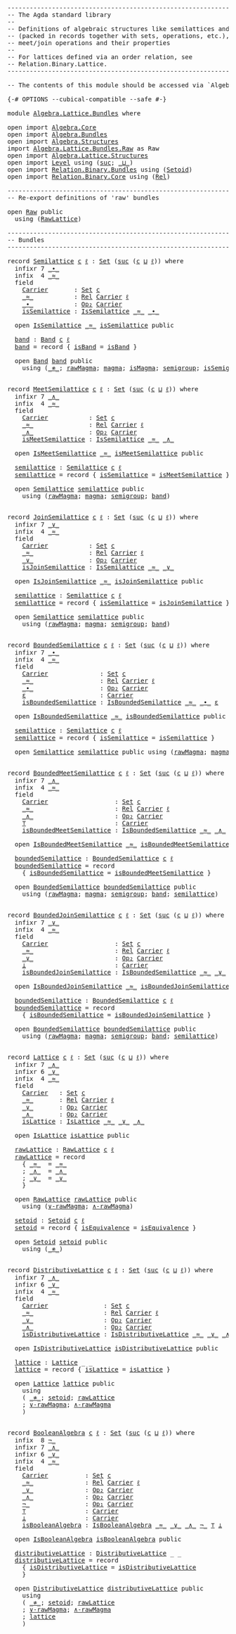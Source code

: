 <pre class="Agda"><a id="1" class="Comment">------------------------------------------------------------------------</a>
<a id="74" class="Comment">-- The Agda standard library</a>
<a id="103" class="Comment">--</a>
<a id="106" class="Comment">-- Definitions of algebraic structures like semilattices and lattices</a>
<a id="176" class="Comment">-- (packed in records together with sets, operations, etc.), defined via</a>
<a id="249" class="Comment">-- meet/join operations and their properties</a>
<a id="294" class="Comment">--</a>
<a id="297" class="Comment">-- For lattices defined via an order relation, see</a>
<a id="348" class="Comment">-- Relation.Binary.Lattice.</a>
<a id="376" class="Comment">------------------------------------------------------------------------</a>

<a id="450" class="Comment">-- The contents of this module should be accessed via `Algebra.Lattice`.</a>

<a id="524" class="Symbol">{-#</a> <a id="528" class="Keyword">OPTIONS</a> <a id="536" class="Pragma">--cubical-compatible</a> <a id="557" class="Pragma">--safe</a> <a id="564" class="Symbol">#-}</a>

<a id="569" class="Keyword">module</a> <a id="576" href="Algebra.Lattice.Bundles.html" class="Module">Algebra.Lattice.Bundles</a> <a id="600" class="Keyword">where</a>

<a id="607" class="Keyword">open</a> <a id="612" class="Keyword">import</a> <a id="619" href="Algebra.Core.html" class="Module">Algebra.Core</a>
<a id="632" class="Keyword">open</a> <a id="637" class="Keyword">import</a> <a id="644" href="Algebra.Bundles.html" class="Module">Algebra.Bundles</a>
<a id="660" class="Keyword">open</a> <a id="665" class="Keyword">import</a> <a id="672" href="Algebra.Structures.html" class="Module">Algebra.Structures</a>
<a id="691" class="Keyword">import</a> <a id="698" href="Algebra.Lattice.Bundles.Raw.html" class="Module">Algebra.Lattice.Bundles.Raw</a> <a id="726" class="Symbol">as</a> <a id="729" class="Module">Raw</a>
<a id="733" class="Keyword">open</a> <a id="738" class="Keyword">import</a> <a id="745" href="Algebra.Lattice.Structures.html" class="Module">Algebra.Lattice.Structures</a>
<a id="772" class="Keyword">open</a> <a id="777" class="Keyword">import</a> <a id="784" href="Level.html" class="Module">Level</a> <a id="790" class="Keyword">using</a> <a id="796" class="Symbol">(</a><a id="797" href="Agda.Primitive.html#931" class="Primitive">suc</a><a id="800" class="Symbol">;</a> <a id="802" href="Agda.Primitive.html#961" class="Primitive Operator">_⊔_</a><a id="805" class="Symbol">)</a>
<a id="807" class="Keyword">open</a> <a id="812" class="Keyword">import</a> <a id="819" href="Relation.Binary.Bundles.html" class="Module">Relation.Binary.Bundles</a> <a id="843" class="Keyword">using</a> <a id="849" class="Symbol">(</a><a id="850" href="Relation.Binary.Bundles.html#1204" class="Record">Setoid</a><a id="856" class="Symbol">)</a>
<a id="858" class="Keyword">open</a> <a id="863" class="Keyword">import</a> <a id="870" href="Relation.Binary.Core.html" class="Module">Relation.Binary.Core</a> <a id="891" class="Keyword">using</a> <a id="897" class="Symbol">(</a><a id="898" href="Relation.Binary.Core.html#896" class="Function">Rel</a><a id="901" class="Symbol">)</a>

<a id="904" class="Comment">------------------------------------------------------------------------</a>
<a id="977" class="Comment">-- Re-export definitions of &#39;raw&#39; bundles</a>

<a id="1020" class="Keyword">open</a> <a id="1025" href="Algebra.Lattice.Bundles.Raw.html" class="Module">Raw</a> <a id="1029" class="Keyword">public</a>
  <a id="1038" class="Keyword">using</a> <a id="1044" class="Symbol">(</a><a id="1045" href="Algebra.Lattice.Bundles.Raw.html#461" class="Record">RawLattice</a><a id="1055" class="Symbol">)</a>

<a id="1058" class="Comment">------------------------------------------------------------------------</a>
<a id="1131" class="Comment">-- Bundles</a>
<a id="1142" class="Comment">------------------------------------------------------------------------</a>

<a id="1216" class="Keyword">record</a> <a id="Semilattice"></a><a id="1223" href="Algebra.Lattice.Bundles.html#1223" class="Record">Semilattice</a> <a id="1235" href="Algebra.Lattice.Bundles.html#1235" class="Bound">c</a> <a id="1237" href="Algebra.Lattice.Bundles.html#1237" class="Bound">ℓ</a> <a id="1239" class="Symbol">:</a> <a id="1241" href="Agda.Primitive.html#388" class="Primitive">Set</a> <a id="1245" class="Symbol">(</a><a id="1246" href="Agda.Primitive.html#931" class="Primitive">suc</a> <a id="1250" class="Symbol">(</a><a id="1251" href="Algebra.Lattice.Bundles.html#1235" class="Bound">c</a> <a id="1253" href="Agda.Primitive.html#961" class="Primitive Operator">⊔</a> <a id="1255" href="Algebra.Lattice.Bundles.html#1237" class="Bound">ℓ</a><a id="1256" class="Symbol">))</a> <a id="1259" class="Keyword">where</a>
  <a id="1267" class="Keyword">infixr</a> <a id="1274" class="Number">7</a> <a id="1276" href="Algebra.Lattice.Bundles.html#1367" class="Field Operator">_∙_</a>
  <a id="1282" class="Keyword">infix</a>  <a id="1289" class="Number">4</a> <a id="1291" href="Algebra.Lattice.Bundles.html#1333" class="Field Operator">_≈_</a>
  <a id="1297" class="Keyword">field</a>
    <a id="Semilattice.Carrier"></a><a id="1307" href="Algebra.Lattice.Bundles.html#1307" class="Field">Carrier</a>       <a id="1321" class="Symbol">:</a> <a id="1323" href="Agda.Primitive.html#388" class="Primitive">Set</a> <a id="1327" href="Algebra.Lattice.Bundles.html#1235" class="Bound">c</a>
    <a id="Semilattice._≈_"></a><a id="1333" href="Algebra.Lattice.Bundles.html#1333" class="Field Operator">_≈_</a>           <a id="1347" class="Symbol">:</a> <a id="1349" href="Relation.Binary.Core.html#896" class="Function">Rel</a> <a id="1353" href="Algebra.Lattice.Bundles.html#1307" class="Field">Carrier</a> <a id="1361" href="Algebra.Lattice.Bundles.html#1237" class="Bound">ℓ</a>
    <a id="Semilattice._∙_"></a><a id="1367" href="Algebra.Lattice.Bundles.html#1367" class="Field Operator">_∙_</a>           <a id="1381" class="Symbol">:</a> <a id="1383" href="Algebra.Core.html#527" class="Function">Op₂</a> <a id="1387" href="Algebra.Lattice.Bundles.html#1307" class="Field">Carrier</a>
    <a id="Semilattice.isSemilattice"></a><a id="1399" href="Algebra.Lattice.Bundles.html#1399" class="Field">isSemilattice</a> <a id="1413" class="Symbol">:</a> <a id="1415" href="Algebra.Lattice.Structures.html#1153" class="Function">IsSemilattice</a> <a id="1429" href="Algebra.Lattice.Bundles.html#1333" class="Field Operator">_≈_</a> <a id="1433" href="Algebra.Lattice.Bundles.html#1367" class="Field Operator">_∙_</a>

  <a id="1440" class="Keyword">open</a> <a id="1445" href="Algebra.Lattice.Structures.html#1194" class="Module">IsSemilattice</a> <a id="1459" href="Algebra.Lattice.Bundles.html#1333" class="Field Operator">_≈_</a> <a id="1463" href="Algebra.Lattice.Bundles.html#1399" class="Field">isSemilattice</a> <a id="1477" class="Keyword">public</a>

  <a id="Semilattice.band"></a><a id="1487" href="Algebra.Lattice.Bundles.html#1487" class="Function">band</a> <a id="1492" class="Symbol">:</a> <a id="1494" href="Algebra.Bundles.html#5119" class="Record">Band</a> <a id="1499" href="Algebra.Lattice.Bundles.html#1235" class="Bound">c</a> <a id="1501" href="Algebra.Lattice.Bundles.html#1237" class="Bound">ℓ</a>
  <a id="1505" href="Algebra.Lattice.Bundles.html#1487" class="Function">band</a> <a id="1510" class="Symbol">=</a> <a id="1512" class="Keyword">record</a> <a id="1519" class="Symbol">{</a> <a id="1521" href="Algebra.Bundles.html#5270" class="Field">isBand</a> <a id="1528" class="Symbol">=</a> <a id="1530" href="Algebra.Structures.html#4045" class="Function">isBand</a> <a id="1537" class="Symbol">}</a>

  <a id="1542" class="Keyword">open</a> <a id="1547" href="Algebra.Bundles.html#5119" class="Module">Band</a> <a id="1552" href="Algebra.Lattice.Bundles.html#1487" class="Function">band</a> <a id="1557" class="Keyword">public</a>
    <a id="1568" class="Keyword">using</a> <a id="1574" class="Symbol">(</a><a id="1575" href="Relation.Binary.Bundles.Raw.html#891" class="Function Operator">_≉_</a><a id="1578" class="Symbol">;</a> <a id="1580" href="Algebra.Bundles.html#1970" class="Function">rawMagma</a><a id="1588" class="Symbol">;</a> <a id="1590" href="Algebra.Bundles.html#5000" class="Function">magma</a><a id="1595" class="Symbol">;</a> <a id="1597" href="Algebra.Structures.html#3436" class="Function">isMagma</a><a id="1604" class="Symbol">;</a> <a id="1606" href="Algebra.Bundles.html#5327" class="Function">semigroup</a><a id="1615" class="Symbol">;</a> <a id="1617" href="Algebra.Structures.html#3575" class="Function">isSemigroup</a><a id="1628" class="Symbol">;</a> <a id="1630" href="Algebra.Bundles.html#5270" class="Field">isBand</a><a id="1636" class="Symbol">)</a>


<a id="1640" class="Keyword">record</a> <a id="MeetSemilattice"></a><a id="1647" href="Algebra.Lattice.Bundles.html#1647" class="Record">MeetSemilattice</a> <a id="1663" href="Algebra.Lattice.Bundles.html#1663" class="Bound">c</a> <a id="1665" href="Algebra.Lattice.Bundles.html#1665" class="Bound">ℓ</a> <a id="1667" class="Symbol">:</a> <a id="1669" href="Agda.Primitive.html#388" class="Primitive">Set</a> <a id="1673" class="Symbol">(</a><a id="1674" href="Agda.Primitive.html#931" class="Primitive">suc</a> <a id="1678" class="Symbol">(</a><a id="1679" href="Algebra.Lattice.Bundles.html#1663" class="Bound">c</a> <a id="1681" href="Agda.Primitive.html#961" class="Primitive Operator">⊔</a> <a id="1683" href="Algebra.Lattice.Bundles.html#1665" class="Bound">ℓ</a><a id="1684" class="Symbol">))</a> <a id="1687" class="Keyword">where</a>
  <a id="1695" class="Keyword">infixr</a> <a id="1702" class="Number">7</a> <a id="1704" href="Algebra.Lattice.Bundles.html#1803" class="Field Operator">_∧_</a>
  <a id="1710" class="Keyword">infix</a>  <a id="1717" class="Number">4</a> <a id="1719" href="Algebra.Lattice.Bundles.html#1765" class="Field Operator">_≈_</a>
  <a id="1725" class="Keyword">field</a>
    <a id="MeetSemilattice.Carrier"></a><a id="1735" href="Algebra.Lattice.Bundles.html#1735" class="Field">Carrier</a>           <a id="1753" class="Symbol">:</a> <a id="1755" href="Agda.Primitive.html#388" class="Primitive">Set</a> <a id="1759" href="Algebra.Lattice.Bundles.html#1663" class="Bound">c</a>
    <a id="MeetSemilattice._≈_"></a><a id="1765" href="Algebra.Lattice.Bundles.html#1765" class="Field Operator">_≈_</a>               <a id="1783" class="Symbol">:</a> <a id="1785" href="Relation.Binary.Core.html#896" class="Function">Rel</a> <a id="1789" href="Algebra.Lattice.Bundles.html#1735" class="Field">Carrier</a> <a id="1797" href="Algebra.Lattice.Bundles.html#1665" class="Bound">ℓ</a>
    <a id="MeetSemilattice._∧_"></a><a id="1803" href="Algebra.Lattice.Bundles.html#1803" class="Field Operator">_∧_</a>               <a id="1821" class="Symbol">:</a> <a id="1823" href="Algebra.Core.html#527" class="Function">Op₂</a> <a id="1827" href="Algebra.Lattice.Bundles.html#1735" class="Field">Carrier</a>
    <a id="MeetSemilattice.isMeetSemilattice"></a><a id="1839" href="Algebra.Lattice.Bundles.html#1839" class="Field">isMeetSemilattice</a> <a id="1857" class="Symbol">:</a> <a id="1859" href="Algebra.Lattice.Structures.html#1153" class="Function">IsSemilattice</a> <a id="1873" href="Algebra.Lattice.Bundles.html#1765" class="Field Operator">_≈_</a> <a id="1877" href="Algebra.Lattice.Bundles.html#1803" class="Field Operator">_∧_</a>

  <a id="1884" class="Keyword">open</a> <a id="1889" href="Algebra.Lattice.Structures.html#1439" class="Module">IsMeetSemilattice</a> <a id="1907" href="Algebra.Lattice.Bundles.html#1765" class="Field Operator">_≈_</a> <a id="1911" href="Algebra.Lattice.Bundles.html#1839" class="Field">isMeetSemilattice</a> <a id="1929" class="Keyword">public</a>

  <a id="MeetSemilattice.semilattice"></a><a id="1939" href="Algebra.Lattice.Bundles.html#1939" class="Function">semilattice</a> <a id="1951" class="Symbol">:</a> <a id="1953" href="Algebra.Lattice.Bundles.html#1223" class="Record">Semilattice</a> <a id="1965" href="Algebra.Lattice.Bundles.html#1663" class="Bound">c</a> <a id="1967" href="Algebra.Lattice.Bundles.html#1665" class="Bound">ℓ</a>
  <a id="1971" href="Algebra.Lattice.Bundles.html#1939" class="Function">semilattice</a> <a id="1983" class="Symbol">=</a> <a id="1985" class="Keyword">record</a> <a id="1992" class="Symbol">{</a> <a id="1994" href="Algebra.Lattice.Bundles.html#1399" class="Field">isSemilattice</a> <a id="2008" class="Symbol">=</a> <a id="2010" href="Algebra.Lattice.Bundles.html#1839" class="Field">isMeetSemilattice</a> <a id="2028" class="Symbol">}</a>

  <a id="2033" class="Keyword">open</a> <a id="2038" href="Algebra.Lattice.Bundles.html#1223" class="Module">Semilattice</a> <a id="2050" href="Algebra.Lattice.Bundles.html#1939" class="Function">semilattice</a> <a id="2062" class="Keyword">public</a>
    <a id="2073" class="Keyword">using</a> <a id="2079" class="Symbol">(</a><a id="2080" href="Algebra.Bundles.html#1970" class="Function">rawMagma</a><a id="2088" class="Symbol">;</a> <a id="2090" href="Algebra.Bundles.html#5000" class="Function">magma</a><a id="2095" class="Symbol">;</a> <a id="2097" href="Algebra.Bundles.html#5327" class="Function">semigroup</a><a id="2106" class="Symbol">;</a> <a id="2108" href="Algebra.Lattice.Bundles.html#1487" class="Function">band</a><a id="2112" class="Symbol">)</a>


<a id="2116" class="Keyword">record</a> <a id="JoinSemilattice"></a><a id="2123" href="Algebra.Lattice.Bundles.html#2123" class="Record">JoinSemilattice</a> <a id="2139" href="Algebra.Lattice.Bundles.html#2139" class="Bound">c</a> <a id="2141" href="Algebra.Lattice.Bundles.html#2141" class="Bound">ℓ</a> <a id="2143" class="Symbol">:</a> <a id="2145" href="Agda.Primitive.html#388" class="Primitive">Set</a> <a id="2149" class="Symbol">(</a><a id="2150" href="Agda.Primitive.html#931" class="Primitive">suc</a> <a id="2154" class="Symbol">(</a><a id="2155" href="Algebra.Lattice.Bundles.html#2139" class="Bound">c</a> <a id="2157" href="Agda.Primitive.html#961" class="Primitive Operator">⊔</a> <a id="2159" href="Algebra.Lattice.Bundles.html#2141" class="Bound">ℓ</a><a id="2160" class="Symbol">))</a> <a id="2163" class="Keyword">where</a>
  <a id="2171" class="Keyword">infixr</a> <a id="2178" class="Number">7</a> <a id="2180" href="Algebra.Lattice.Bundles.html#2279" class="Field Operator">_∨_</a>
  <a id="2186" class="Keyword">infix</a>  <a id="2193" class="Number">4</a> <a id="2195" href="Algebra.Lattice.Bundles.html#2241" class="Field Operator">_≈_</a>
  <a id="2201" class="Keyword">field</a>
    <a id="JoinSemilattice.Carrier"></a><a id="2211" href="Algebra.Lattice.Bundles.html#2211" class="Field">Carrier</a>           <a id="2229" class="Symbol">:</a> <a id="2231" href="Agda.Primitive.html#388" class="Primitive">Set</a> <a id="2235" href="Algebra.Lattice.Bundles.html#2139" class="Bound">c</a>
    <a id="JoinSemilattice._≈_"></a><a id="2241" href="Algebra.Lattice.Bundles.html#2241" class="Field Operator">_≈_</a>               <a id="2259" class="Symbol">:</a> <a id="2261" href="Relation.Binary.Core.html#896" class="Function">Rel</a> <a id="2265" href="Algebra.Lattice.Bundles.html#2211" class="Field">Carrier</a> <a id="2273" href="Algebra.Lattice.Bundles.html#2141" class="Bound">ℓ</a>
    <a id="JoinSemilattice._∨_"></a><a id="2279" href="Algebra.Lattice.Bundles.html#2279" class="Field Operator">_∨_</a>               <a id="2297" class="Symbol">:</a> <a id="2299" href="Algebra.Core.html#527" class="Function">Op₂</a> <a id="2303" href="Algebra.Lattice.Bundles.html#2211" class="Field">Carrier</a>
    <a id="JoinSemilattice.isJoinSemilattice"></a><a id="2315" href="Algebra.Lattice.Bundles.html#2315" class="Field">isJoinSemilattice</a> <a id="2333" class="Symbol">:</a> <a id="2335" href="Algebra.Lattice.Structures.html#1153" class="Function">IsSemilattice</a> <a id="2349" href="Algebra.Lattice.Bundles.html#2241" class="Field Operator">_≈_</a> <a id="2353" href="Algebra.Lattice.Bundles.html#2279" class="Field Operator">_∨_</a>

  <a id="2360" class="Keyword">open</a> <a id="2365" href="Algebra.Lattice.Structures.html#1728" class="Module">IsJoinSemilattice</a> <a id="2383" href="Algebra.Lattice.Bundles.html#2241" class="Field Operator">_≈_</a> <a id="2387" href="Algebra.Lattice.Bundles.html#2315" class="Field">isJoinSemilattice</a> <a id="2405" class="Keyword">public</a>

  <a id="JoinSemilattice.semilattice"></a><a id="2415" href="Algebra.Lattice.Bundles.html#2415" class="Function">semilattice</a> <a id="2427" class="Symbol">:</a> <a id="2429" href="Algebra.Lattice.Bundles.html#1223" class="Record">Semilattice</a> <a id="2441" href="Algebra.Lattice.Bundles.html#2139" class="Bound">c</a> <a id="2443" href="Algebra.Lattice.Bundles.html#2141" class="Bound">ℓ</a>
  <a id="2447" href="Algebra.Lattice.Bundles.html#2415" class="Function">semilattice</a> <a id="2459" class="Symbol">=</a> <a id="2461" class="Keyword">record</a> <a id="2468" class="Symbol">{</a> <a id="2470" href="Algebra.Lattice.Bundles.html#1399" class="Field">isSemilattice</a> <a id="2484" class="Symbol">=</a> <a id="2486" href="Algebra.Lattice.Bundles.html#2315" class="Field">isJoinSemilattice</a> <a id="2504" class="Symbol">}</a>

  <a id="2509" class="Keyword">open</a> <a id="2514" href="Algebra.Lattice.Bundles.html#1223" class="Module">Semilattice</a> <a id="2526" href="Algebra.Lattice.Bundles.html#2415" class="Function">semilattice</a> <a id="2538" class="Keyword">public</a>
    <a id="2549" class="Keyword">using</a> <a id="2555" class="Symbol">(</a><a id="2556" href="Algebra.Bundles.html#1970" class="Function">rawMagma</a><a id="2564" class="Symbol">;</a> <a id="2566" href="Algebra.Bundles.html#5000" class="Function">magma</a><a id="2571" class="Symbol">;</a> <a id="2573" href="Algebra.Bundles.html#5327" class="Function">semigroup</a><a id="2582" class="Symbol">;</a> <a id="2584" href="Algebra.Lattice.Bundles.html#1487" class="Function">band</a><a id="2588" class="Symbol">)</a>


<a id="2592" class="Keyword">record</a> <a id="BoundedSemilattice"></a><a id="2599" href="Algebra.Lattice.Bundles.html#2599" class="Record">BoundedSemilattice</a> <a id="2618" href="Algebra.Lattice.Bundles.html#2618" class="Bound">c</a> <a id="2620" href="Algebra.Lattice.Bundles.html#2620" class="Bound">ℓ</a> <a id="2622" class="Symbol">:</a> <a id="2624" href="Agda.Primitive.html#388" class="Primitive">Set</a> <a id="2628" class="Symbol">(</a><a id="2629" href="Agda.Primitive.html#931" class="Primitive">suc</a> <a id="2633" class="Symbol">(</a><a id="2634" href="Algebra.Lattice.Bundles.html#2618" class="Bound">c</a> <a id="2636" href="Agda.Primitive.html#961" class="Primitive Operator">⊔</a> <a id="2638" href="Algebra.Lattice.Bundles.html#2620" class="Bound">ℓ</a><a id="2639" class="Symbol">))</a> <a id="2642" class="Keyword">where</a>
  <a id="2650" class="Keyword">infixr</a> <a id="2657" class="Number">7</a> <a id="2659" href="Algebra.Lattice.Bundles.html#2764" class="Field Operator">_∙_</a>
  <a id="2665" class="Keyword">infix</a>  <a id="2672" class="Number">4</a> <a id="2674" href="Algebra.Lattice.Bundles.html#2723" class="Field Operator">_≈_</a>
  <a id="2680" class="Keyword">field</a>
    <a id="BoundedSemilattice.Carrier"></a><a id="2690" href="Algebra.Lattice.Bundles.html#2690" class="Field">Carrier</a>              <a id="2711" class="Symbol">:</a> <a id="2713" href="Agda.Primitive.html#388" class="Primitive">Set</a> <a id="2717" href="Algebra.Lattice.Bundles.html#2618" class="Bound">c</a>
    <a id="BoundedSemilattice._≈_"></a><a id="2723" href="Algebra.Lattice.Bundles.html#2723" class="Field Operator">_≈_</a>                  <a id="2744" class="Symbol">:</a> <a id="2746" href="Relation.Binary.Core.html#896" class="Function">Rel</a> <a id="2750" href="Algebra.Lattice.Bundles.html#2690" class="Field">Carrier</a> <a id="2758" href="Algebra.Lattice.Bundles.html#2620" class="Bound">ℓ</a>
    <a id="BoundedSemilattice._∙_"></a><a id="2764" href="Algebra.Lattice.Bundles.html#2764" class="Field Operator">_∙_</a>                  <a id="2785" class="Symbol">:</a> <a id="2787" href="Algebra.Core.html#527" class="Function">Op₂</a> <a id="2791" href="Algebra.Lattice.Bundles.html#2690" class="Field">Carrier</a>
    <a id="BoundedSemilattice.ε"></a><a id="2803" href="Algebra.Lattice.Bundles.html#2803" class="Field">ε</a>                    <a id="2824" class="Symbol">:</a> <a id="2826" href="Algebra.Lattice.Bundles.html#2690" class="Field">Carrier</a>
    <a id="BoundedSemilattice.isBoundedSemilattice"></a><a id="2838" href="Algebra.Lattice.Bundles.html#2838" class="Field">isBoundedSemilattice</a> <a id="2859" class="Symbol">:</a> <a id="2861" href="Algebra.Lattice.Structures.html#2114" class="Function">IsBoundedSemilattice</a> <a id="2882" href="Algebra.Lattice.Bundles.html#2723" class="Field Operator">_≈_</a> <a id="2886" href="Algebra.Lattice.Bundles.html#2764" class="Field Operator">_∙_</a> <a id="2890" href="Algebra.Lattice.Bundles.html#2803" class="Field">ε</a>

  <a id="2895" class="Keyword">open</a> <a id="2900" href="Algebra.Lattice.Structures.html#2174" class="Module">IsBoundedSemilattice</a> <a id="2921" href="Algebra.Lattice.Bundles.html#2723" class="Field Operator">_≈_</a> <a id="2925" href="Algebra.Lattice.Bundles.html#2838" class="Field">isBoundedSemilattice</a> <a id="2946" class="Keyword">public</a>

  <a id="BoundedSemilattice.semilattice"></a><a id="2956" href="Algebra.Lattice.Bundles.html#2956" class="Function">semilattice</a> <a id="2968" class="Symbol">:</a> <a id="2970" href="Algebra.Lattice.Bundles.html#1223" class="Record">Semilattice</a> <a id="2982" href="Algebra.Lattice.Bundles.html#2618" class="Bound">c</a> <a id="2984" href="Algebra.Lattice.Bundles.html#2620" class="Bound">ℓ</a>
  <a id="2988" href="Algebra.Lattice.Bundles.html#2956" class="Function">semilattice</a> <a id="3000" class="Symbol">=</a> <a id="3002" class="Keyword">record</a> <a id="3009" class="Symbol">{</a> <a id="3011" href="Algebra.Lattice.Bundles.html#1399" class="Field">isSemilattice</a> <a id="3025" class="Symbol">=</a> <a id="3027" href="Algebra.Lattice.Structures.html#2320" class="Function">isSemilattice</a> <a id="3041" class="Symbol">}</a>

  <a id="3046" class="Keyword">open</a> <a id="3051" href="Algebra.Lattice.Bundles.html#1223" class="Module">Semilattice</a> <a id="3063" href="Algebra.Lattice.Bundles.html#2956" class="Function">semilattice</a> <a id="3075" class="Keyword">public</a> <a id="3082" class="Keyword">using</a> <a id="3088" class="Symbol">(</a><a id="3089" href="Algebra.Bundles.html#1970" class="Function">rawMagma</a><a id="3097" class="Symbol">;</a> <a id="3099" href="Algebra.Bundles.html#5000" class="Function">magma</a><a id="3104" class="Symbol">;</a> <a id="3106" href="Algebra.Bundles.html#5327" class="Function">semigroup</a><a id="3115" class="Symbol">;</a> <a id="3117" href="Algebra.Lattice.Bundles.html#1487" class="Function">band</a><a id="3121" class="Symbol">)</a>


<a id="3125" class="Keyword">record</a> <a id="BoundedMeetSemilattice"></a><a id="3132" href="Algebra.Lattice.Bundles.html#3132" class="Record">BoundedMeetSemilattice</a> <a id="3155" href="Algebra.Lattice.Bundles.html#3155" class="Bound">c</a> <a id="3157" href="Algebra.Lattice.Bundles.html#3157" class="Bound">ℓ</a> <a id="3159" class="Symbol">:</a> <a id="3161" href="Agda.Primitive.html#388" class="Primitive">Set</a> <a id="3165" class="Symbol">(</a><a id="3166" href="Agda.Primitive.html#931" class="Primitive">suc</a> <a id="3170" class="Symbol">(</a><a id="3171" href="Algebra.Lattice.Bundles.html#3155" class="Bound">c</a> <a id="3173" href="Agda.Primitive.html#961" class="Primitive Operator">⊔</a> <a id="3175" href="Algebra.Lattice.Bundles.html#3157" class="Bound">ℓ</a><a id="3176" class="Symbol">))</a> <a id="3179" class="Keyword">where</a>
  <a id="3187" class="Keyword">infixr</a> <a id="3194" class="Number">7</a> <a id="3196" href="Algebra.Lattice.Bundles.html#3309" class="Field Operator">_∧_</a>
  <a id="3202" class="Keyword">infix</a>  <a id="3209" class="Number">4</a> <a id="3211" href="Algebra.Lattice.Bundles.html#3264" class="Field Operator">_≈_</a>
  <a id="3217" class="Keyword">field</a>
    <a id="BoundedMeetSemilattice.Carrier"></a><a id="3227" href="Algebra.Lattice.Bundles.html#3227" class="Field">Carrier</a>                  <a id="3252" class="Symbol">:</a> <a id="3254" href="Agda.Primitive.html#388" class="Primitive">Set</a> <a id="3258" href="Algebra.Lattice.Bundles.html#3155" class="Bound">c</a>
    <a id="BoundedMeetSemilattice._≈_"></a><a id="3264" href="Algebra.Lattice.Bundles.html#3264" class="Field Operator">_≈_</a>                      <a id="3289" class="Symbol">:</a> <a id="3291" href="Relation.Binary.Core.html#896" class="Function">Rel</a> <a id="3295" href="Algebra.Lattice.Bundles.html#3227" class="Field">Carrier</a> <a id="3303" href="Algebra.Lattice.Bundles.html#3157" class="Bound">ℓ</a>
    <a id="BoundedMeetSemilattice._∧_"></a><a id="3309" href="Algebra.Lattice.Bundles.html#3309" class="Field Operator">_∧_</a>                      <a id="3334" class="Symbol">:</a> <a id="3336" href="Algebra.Core.html#527" class="Function">Op₂</a> <a id="3340" href="Algebra.Lattice.Bundles.html#3227" class="Field">Carrier</a>
    <a id="BoundedMeetSemilattice.⊤"></a><a id="3352" href="Algebra.Lattice.Bundles.html#3352" class="Field">⊤</a>                        <a id="3377" class="Symbol">:</a> <a id="3379" href="Algebra.Lattice.Bundles.html#3227" class="Field">Carrier</a>
    <a id="BoundedMeetSemilattice.isBoundedMeetSemilattice"></a><a id="3391" href="Algebra.Lattice.Bundles.html#3391" class="Field">isBoundedMeetSemilattice</a> <a id="3416" class="Symbol">:</a> <a id="3418" href="Algebra.Lattice.Structures.html#2114" class="Function">IsBoundedSemilattice</a> <a id="3439" href="Algebra.Lattice.Bundles.html#3264" class="Field Operator">_≈_</a> <a id="3443" href="Algebra.Lattice.Bundles.html#3309" class="Field Operator">_∧_</a> <a id="3447" href="Algebra.Lattice.Bundles.html#3352" class="Field">⊤</a>

  <a id="3452" class="Keyword">open</a> <a id="3457" href="Algebra.Lattice.Structures.html#2473" class="Module">IsBoundedMeetSemilattice</a> <a id="3482" href="Algebra.Lattice.Bundles.html#3264" class="Field Operator">_≈_</a> <a id="3486" href="Algebra.Lattice.Bundles.html#3391" class="Field">isBoundedMeetSemilattice</a> <a id="3511" class="Keyword">public</a>

  <a id="BoundedMeetSemilattice.boundedSemilattice"></a><a id="3521" href="Algebra.Lattice.Bundles.html#3521" class="Function">boundedSemilattice</a> <a id="3540" class="Symbol">:</a> <a id="3542" href="Algebra.Lattice.Bundles.html#2599" class="Record">BoundedSemilattice</a> <a id="3561" href="Algebra.Lattice.Bundles.html#3155" class="Bound">c</a> <a id="3563" href="Algebra.Lattice.Bundles.html#3157" class="Bound">ℓ</a>
  <a id="3567" href="Algebra.Lattice.Bundles.html#3521" class="Function">boundedSemilattice</a> <a id="3586" class="Symbol">=</a> <a id="3588" class="Keyword">record</a>
    <a id="3599" class="Symbol">{</a> <a id="3601" href="Algebra.Lattice.Bundles.html#2838" class="Field">isBoundedSemilattice</a> <a id="3622" class="Symbol">=</a> <a id="3624" href="Algebra.Lattice.Bundles.html#3391" class="Field">isBoundedMeetSemilattice</a> <a id="3649" class="Symbol">}</a>

  <a id="3654" class="Keyword">open</a> <a id="3659" href="Algebra.Lattice.Bundles.html#2599" class="Module">BoundedSemilattice</a> <a id="3678" href="Algebra.Lattice.Bundles.html#3521" class="Function">boundedSemilattice</a> <a id="3697" class="Keyword">public</a>
    <a id="3708" class="Keyword">using</a> <a id="3714" class="Symbol">(</a><a id="3715" href="Algebra.Bundles.html#1970" class="Function">rawMagma</a><a id="3723" class="Symbol">;</a> <a id="3725" href="Algebra.Bundles.html#5000" class="Function">magma</a><a id="3730" class="Symbol">;</a> <a id="3732" href="Algebra.Bundles.html#5327" class="Function">semigroup</a><a id="3741" class="Symbol">;</a> <a id="3743" href="Algebra.Lattice.Bundles.html#1487" class="Function">band</a><a id="3747" class="Symbol">;</a> <a id="3749" href="Algebra.Lattice.Bundles.html#2956" class="Function">semilattice</a><a id="3760" class="Symbol">)</a>


<a id="3764" class="Keyword">record</a> <a id="BoundedJoinSemilattice"></a><a id="3771" href="Algebra.Lattice.Bundles.html#3771" class="Record">BoundedJoinSemilattice</a> <a id="3794" href="Algebra.Lattice.Bundles.html#3794" class="Bound">c</a> <a id="3796" href="Algebra.Lattice.Bundles.html#3796" class="Bound">ℓ</a> <a id="3798" class="Symbol">:</a> <a id="3800" href="Agda.Primitive.html#388" class="Primitive">Set</a> <a id="3804" class="Symbol">(</a><a id="3805" href="Agda.Primitive.html#931" class="Primitive">suc</a> <a id="3809" class="Symbol">(</a><a id="3810" href="Algebra.Lattice.Bundles.html#3794" class="Bound">c</a> <a id="3812" href="Agda.Primitive.html#961" class="Primitive Operator">⊔</a> <a id="3814" href="Algebra.Lattice.Bundles.html#3796" class="Bound">ℓ</a><a id="3815" class="Symbol">))</a> <a id="3818" class="Keyword">where</a>
  <a id="3826" class="Keyword">infixr</a> <a id="3833" class="Number">7</a> <a id="3835" href="Algebra.Lattice.Bundles.html#3948" class="Field Operator">_∨_</a>
  <a id="3841" class="Keyword">infix</a>  <a id="3848" class="Number">4</a> <a id="3850" href="Algebra.Lattice.Bundles.html#3903" class="Field Operator">_≈_</a>
  <a id="3856" class="Keyword">field</a>
    <a id="BoundedJoinSemilattice.Carrier"></a><a id="3866" href="Algebra.Lattice.Bundles.html#3866" class="Field">Carrier</a>                  <a id="3891" class="Symbol">:</a> <a id="3893" href="Agda.Primitive.html#388" class="Primitive">Set</a> <a id="3897" href="Algebra.Lattice.Bundles.html#3794" class="Bound">c</a>
    <a id="BoundedJoinSemilattice._≈_"></a><a id="3903" href="Algebra.Lattice.Bundles.html#3903" class="Field Operator">_≈_</a>                      <a id="3928" class="Symbol">:</a> <a id="3930" href="Relation.Binary.Core.html#896" class="Function">Rel</a> <a id="3934" href="Algebra.Lattice.Bundles.html#3866" class="Field">Carrier</a> <a id="3942" href="Algebra.Lattice.Bundles.html#3796" class="Bound">ℓ</a>
    <a id="BoundedJoinSemilattice._∨_"></a><a id="3948" href="Algebra.Lattice.Bundles.html#3948" class="Field Operator">_∨_</a>                      <a id="3973" class="Symbol">:</a> <a id="3975" href="Algebra.Core.html#527" class="Function">Op₂</a> <a id="3979" href="Algebra.Lattice.Bundles.html#3866" class="Field">Carrier</a>
    <a id="BoundedJoinSemilattice.⊥"></a><a id="3991" href="Algebra.Lattice.Bundles.html#3991" class="Field">⊥</a>                        <a id="4016" class="Symbol">:</a> <a id="4018" href="Algebra.Lattice.Bundles.html#3866" class="Field">Carrier</a>
    <a id="BoundedJoinSemilattice.isBoundedJoinSemilattice"></a><a id="4030" href="Algebra.Lattice.Bundles.html#4030" class="Field">isBoundedJoinSemilattice</a> <a id="4055" class="Symbol">:</a> <a id="4057" href="Algebra.Lattice.Structures.html#2114" class="Function">IsBoundedSemilattice</a> <a id="4078" href="Algebra.Lattice.Bundles.html#3903" class="Field Operator">_≈_</a> <a id="4082" href="Algebra.Lattice.Bundles.html#3948" class="Field Operator">_∨_</a> <a id="4086" href="Algebra.Lattice.Bundles.html#3991" class="Field">⊥</a>

  <a id="4091" class="Keyword">open</a> <a id="4096" href="Algebra.Lattice.Structures.html#2867" class="Module">IsBoundedJoinSemilattice</a> <a id="4121" href="Algebra.Lattice.Bundles.html#3903" class="Field Operator">_≈_</a> <a id="4125" href="Algebra.Lattice.Bundles.html#4030" class="Field">isBoundedJoinSemilattice</a> <a id="4150" class="Keyword">public</a>

  <a id="BoundedJoinSemilattice.boundedSemilattice"></a><a id="4160" href="Algebra.Lattice.Bundles.html#4160" class="Function">boundedSemilattice</a> <a id="4179" class="Symbol">:</a> <a id="4181" href="Algebra.Lattice.Bundles.html#2599" class="Record">BoundedSemilattice</a> <a id="4200" href="Algebra.Lattice.Bundles.html#3794" class="Bound">c</a> <a id="4202" href="Algebra.Lattice.Bundles.html#3796" class="Bound">ℓ</a>
  <a id="4206" href="Algebra.Lattice.Bundles.html#4160" class="Function">boundedSemilattice</a> <a id="4225" class="Symbol">=</a> <a id="4227" class="Keyword">record</a>
    <a id="4238" class="Symbol">{</a> <a id="4240" href="Algebra.Lattice.Bundles.html#2838" class="Field">isBoundedSemilattice</a> <a id="4261" class="Symbol">=</a> <a id="4263" href="Algebra.Lattice.Bundles.html#4030" class="Field">isBoundedJoinSemilattice</a> <a id="4288" class="Symbol">}</a>

  <a id="4293" class="Keyword">open</a> <a id="4298" href="Algebra.Lattice.Bundles.html#2599" class="Module">BoundedSemilattice</a> <a id="4317" href="Algebra.Lattice.Bundles.html#4160" class="Function">boundedSemilattice</a> <a id="4336" class="Keyword">public</a>
    <a id="4347" class="Keyword">using</a> <a id="4353" class="Symbol">(</a><a id="4354" href="Algebra.Bundles.html#1970" class="Function">rawMagma</a><a id="4362" class="Symbol">;</a> <a id="4364" href="Algebra.Bundles.html#5000" class="Function">magma</a><a id="4369" class="Symbol">;</a> <a id="4371" href="Algebra.Bundles.html#5327" class="Function">semigroup</a><a id="4380" class="Symbol">;</a> <a id="4382" href="Algebra.Lattice.Bundles.html#1487" class="Function">band</a><a id="4386" class="Symbol">;</a> <a id="4388" href="Algebra.Lattice.Bundles.html#2956" class="Function">semilattice</a><a id="4399" class="Symbol">)</a>


<a id="4403" class="Keyword">record</a> <a id="Lattice"></a><a id="4410" href="Algebra.Lattice.Bundles.html#4410" class="Record">Lattice</a> <a id="4418" href="Algebra.Lattice.Bundles.html#4418" class="Bound">c</a> <a id="4420" href="Algebra.Lattice.Bundles.html#4420" class="Bound">ℓ</a> <a id="4422" class="Symbol">:</a> <a id="4424" href="Agda.Primitive.html#388" class="Primitive">Set</a> <a id="4428" class="Symbol">(</a><a id="4429" href="Agda.Primitive.html#931" class="Primitive">suc</a> <a id="4433" class="Symbol">(</a><a id="4434" href="Algebra.Lattice.Bundles.html#4418" class="Bound">c</a> <a id="4436" href="Agda.Primitive.html#961" class="Primitive Operator">⊔</a> <a id="4438" href="Algebra.Lattice.Bundles.html#4420" class="Bound">ℓ</a><a id="4439" class="Symbol">))</a> <a id="4442" class="Keyword">where</a>
  <a id="4450" class="Keyword">infixr</a> <a id="4457" class="Number">7</a> <a id="4459" href="Algebra.Lattice.Bundles.html#4585" class="Field Operator">_∧_</a>
  <a id="4465" class="Keyword">infixr</a> <a id="4472" class="Number">6</a> <a id="4474" href="Algebra.Lattice.Bundles.html#4557" class="Field Operator">_∨_</a>
  <a id="4480" class="Keyword">infix</a>  <a id="4487" class="Number">4</a> <a id="4489" href="Algebra.Lattice.Bundles.html#4527" class="Field Operator">_≈_</a>
  <a id="4495" class="Keyword">field</a>
    <a id="Lattice.Carrier"></a><a id="4505" href="Algebra.Lattice.Bundles.html#4505" class="Field">Carrier</a>   <a id="4515" class="Symbol">:</a> <a id="4517" href="Agda.Primitive.html#388" class="Primitive">Set</a> <a id="4521" href="Algebra.Lattice.Bundles.html#4418" class="Bound">c</a>
    <a id="Lattice._≈_"></a><a id="4527" href="Algebra.Lattice.Bundles.html#4527" class="Field Operator">_≈_</a>       <a id="4537" class="Symbol">:</a> <a id="4539" href="Relation.Binary.Core.html#896" class="Function">Rel</a> <a id="4543" href="Algebra.Lattice.Bundles.html#4505" class="Field">Carrier</a> <a id="4551" href="Algebra.Lattice.Bundles.html#4420" class="Bound">ℓ</a>
    <a id="Lattice._∨_"></a><a id="4557" href="Algebra.Lattice.Bundles.html#4557" class="Field Operator">_∨_</a>       <a id="4567" class="Symbol">:</a> <a id="4569" href="Algebra.Core.html#527" class="Function">Op₂</a> <a id="4573" href="Algebra.Lattice.Bundles.html#4505" class="Field">Carrier</a>
    <a id="Lattice._∧_"></a><a id="4585" href="Algebra.Lattice.Bundles.html#4585" class="Field Operator">_∧_</a>       <a id="4595" class="Symbol">:</a> <a id="4597" href="Algebra.Core.html#527" class="Function">Op₂</a> <a id="4601" href="Algebra.Lattice.Bundles.html#4505" class="Field">Carrier</a>
    <a id="Lattice.isLattice"></a><a id="4613" href="Algebra.Lattice.Bundles.html#4613" class="Field">isLattice</a> <a id="4623" class="Symbol">:</a> <a id="4625" href="Algebra.Lattice.Structures.html#3996" class="Record">IsLattice</a> <a id="4635" href="Algebra.Lattice.Bundles.html#4527" class="Field Operator">_≈_</a> <a id="4639" href="Algebra.Lattice.Bundles.html#4557" class="Field Operator">_∨_</a> <a id="4643" href="Algebra.Lattice.Bundles.html#4585" class="Field Operator">_∧_</a>

  <a id="4650" class="Keyword">open</a> <a id="4655" href="Algebra.Lattice.Structures.html#3996" class="Module">IsLattice</a> <a id="4665" href="Algebra.Lattice.Bundles.html#4613" class="Field">isLattice</a> <a id="4675" class="Keyword">public</a>

  <a id="Lattice.rawLattice"></a><a id="4685" href="Algebra.Lattice.Bundles.html#4685" class="Function">rawLattice</a> <a id="4696" class="Symbol">:</a> <a id="4698" href="Algebra.Lattice.Bundles.Raw.html#461" class="Record">RawLattice</a> <a id="4709" href="Algebra.Lattice.Bundles.html#4418" class="Bound">c</a> <a id="4711" href="Algebra.Lattice.Bundles.html#4420" class="Bound">ℓ</a>
  <a id="4715" href="Algebra.Lattice.Bundles.html#4685" class="Function">rawLattice</a> <a id="4726" class="Symbol">=</a> <a id="4728" class="Keyword">record</a>
    <a id="4739" class="Symbol">{</a> <a id="4741" href="Algebra.Lattice.Bundles.Raw.html#579" class="Field Operator">_≈_</a>  <a id="4746" class="Symbol">=</a> <a id="4748" href="Algebra.Lattice.Bundles.html#4527" class="Field Operator">_≈_</a>
    <a id="4756" class="Symbol">;</a> <a id="4758" href="Algebra.Lattice.Bundles.Raw.html#607" class="Field Operator">_∧_</a>  <a id="4763" class="Symbol">=</a> <a id="4765" href="Algebra.Lattice.Bundles.html#4585" class="Field Operator">_∧_</a>
    <a id="4773" class="Symbol">;</a> <a id="4775" href="Algebra.Lattice.Bundles.Raw.html#633" class="Field Operator">_∨_</a>  <a id="4780" class="Symbol">=</a> <a id="4782" href="Algebra.Lattice.Bundles.html#4557" class="Field Operator">_∨_</a>
    <a id="4790" class="Symbol">}</a>

  <a id="4795" class="Keyword">open</a> <a id="4800" href="Algebra.Lattice.Bundles.Raw.html#461" class="Module">RawLattice</a> <a id="4811" href="Algebra.Lattice.Bundles.html#4685" class="Function">rawLattice</a> <a id="4822" class="Keyword">public</a>
    <a id="4833" class="Keyword">using</a> <a id="4839" class="Symbol">(</a><a id="4840" href="Algebra.Lattice.Bundles.Raw.html#658" class="Function">∨-rawMagma</a><a id="4850" class="Symbol">;</a> <a id="4852" href="Algebra.Lattice.Bundles.Raw.html#734" class="Function">∧-rawMagma</a><a id="4862" class="Symbol">)</a>

  <a id="Lattice.setoid"></a><a id="4867" href="Algebra.Lattice.Bundles.html#4867" class="Function">setoid</a> <a id="4874" class="Symbol">:</a> <a id="4876" href="Relation.Binary.Bundles.html#1204" class="Record">Setoid</a> <a id="4883" href="Algebra.Lattice.Bundles.html#4418" class="Bound">c</a> <a id="4885" href="Algebra.Lattice.Bundles.html#4420" class="Bound">ℓ</a>
  <a id="4889" href="Algebra.Lattice.Bundles.html#4867" class="Function">setoid</a> <a id="4896" class="Symbol">=</a> <a id="4898" class="Keyword">record</a> <a id="4905" class="Symbol">{</a> <a id="4907" href="Relation.Binary.Bundles.html#1327" class="Field">isEquivalence</a> <a id="4921" class="Symbol">=</a> <a id="4923" href="Algebra.Lattice.Structures.html#4052" class="Function">isEquivalence</a> <a id="4937" class="Symbol">}</a>

  <a id="4942" class="Keyword">open</a> <a id="4947" href="Relation.Binary.Bundles.html#1204" class="Module">Setoid</a> <a id="4954" href="Algebra.Lattice.Bundles.html#4867" class="Function">setoid</a> <a id="4961" class="Keyword">public</a>
    <a id="4972" class="Keyword">using</a> <a id="4978" class="Symbol">(</a><a id="4979" href="Relation.Binary.Bundles.Raw.html#891" class="Function Operator">_≉_</a><a id="4982" class="Symbol">)</a>


<a id="4986" class="Keyword">record</a> <a id="DistributiveLattice"></a><a id="4993" href="Algebra.Lattice.Bundles.html#4993" class="Record">DistributiveLattice</a> <a id="5013" href="Algebra.Lattice.Bundles.html#5013" class="Bound">c</a> <a id="5015" href="Algebra.Lattice.Bundles.html#5015" class="Bound">ℓ</a> <a id="5017" class="Symbol">:</a> <a id="5019" href="Agda.Primitive.html#388" class="Primitive">Set</a> <a id="5023" class="Symbol">(</a><a id="5024" href="Agda.Primitive.html#931" class="Primitive">suc</a> <a id="5028" class="Symbol">(</a><a id="5029" href="Algebra.Lattice.Bundles.html#5013" class="Bound">c</a> <a id="5031" href="Agda.Primitive.html#961" class="Primitive Operator">⊔</a> <a id="5033" href="Algebra.Lattice.Bundles.html#5015" class="Bound">ℓ</a><a id="5034" class="Symbol">))</a> <a id="5037" class="Keyword">where</a>
  <a id="5045" class="Keyword">infixr</a> <a id="5052" class="Number">7</a> <a id="5054" href="Algebra.Lattice.Bundles.html#5216" class="Field Operator">_∧_</a>
  <a id="5060" class="Keyword">infixr</a> <a id="5067" class="Number">6</a> <a id="5069" href="Algebra.Lattice.Bundles.html#5176" class="Field Operator">_∨_</a>
  <a id="5075" class="Keyword">infix</a>  <a id="5082" class="Number">4</a> <a id="5084" href="Algebra.Lattice.Bundles.html#5134" class="Field Operator">_≈_</a>
  <a id="5090" class="Keyword">field</a>
    <a id="DistributiveLattice.Carrier"></a><a id="5100" href="Algebra.Lattice.Bundles.html#5100" class="Field">Carrier</a>               <a id="5122" class="Symbol">:</a> <a id="5124" href="Agda.Primitive.html#388" class="Primitive">Set</a> <a id="5128" href="Algebra.Lattice.Bundles.html#5013" class="Bound">c</a>
    <a id="DistributiveLattice._≈_"></a><a id="5134" href="Algebra.Lattice.Bundles.html#5134" class="Field Operator">_≈_</a>                   <a id="5156" class="Symbol">:</a> <a id="5158" href="Relation.Binary.Core.html#896" class="Function">Rel</a> <a id="5162" href="Algebra.Lattice.Bundles.html#5100" class="Field">Carrier</a> <a id="5170" href="Algebra.Lattice.Bundles.html#5015" class="Bound">ℓ</a>
    <a id="DistributiveLattice._∨_"></a><a id="5176" href="Algebra.Lattice.Bundles.html#5176" class="Field Operator">_∨_</a>                   <a id="5198" class="Symbol">:</a> <a id="5200" href="Algebra.Core.html#527" class="Function">Op₂</a> <a id="5204" href="Algebra.Lattice.Bundles.html#5100" class="Field">Carrier</a>
    <a id="DistributiveLattice._∧_"></a><a id="5216" href="Algebra.Lattice.Bundles.html#5216" class="Field Operator">_∧_</a>                   <a id="5238" class="Symbol">:</a> <a id="5240" href="Algebra.Core.html#527" class="Function">Op₂</a> <a id="5244" href="Algebra.Lattice.Bundles.html#5100" class="Field">Carrier</a>
    <a id="DistributiveLattice.isDistributiveLattice"></a><a id="5256" href="Algebra.Lattice.Bundles.html#5256" class="Field">isDistributiveLattice</a> <a id="5278" class="Symbol">:</a> <a id="5280" href="Algebra.Lattice.Structures.html#4745" class="Record">IsDistributiveLattice</a> <a id="5302" href="Algebra.Lattice.Bundles.html#5134" class="Field Operator">_≈_</a> <a id="5306" href="Algebra.Lattice.Bundles.html#5176" class="Field Operator">_∨_</a> <a id="5310" href="Algebra.Lattice.Bundles.html#5216" class="Field Operator">_∧_</a>

  <a id="5317" class="Keyword">open</a> <a id="5322" href="Algebra.Lattice.Structures.html#4745" class="Module">IsDistributiveLattice</a> <a id="5344" href="Algebra.Lattice.Bundles.html#5256" class="Field">isDistributiveLattice</a> <a id="5366" class="Keyword">public</a>

  <a id="DistributiveLattice.lattice"></a><a id="5376" href="Algebra.Lattice.Bundles.html#5376" class="Function">lattice</a> <a id="5384" class="Symbol">:</a> <a id="5386" href="Algebra.Lattice.Bundles.html#4410" class="Record">Lattice</a> <a id="5394" class="Symbol">_</a> <a id="5396" class="Symbol">_</a>
  <a id="5400" href="Algebra.Lattice.Bundles.html#5376" class="Function">lattice</a> <a id="5408" class="Symbol">=</a> <a id="5410" class="Keyword">record</a> <a id="5417" class="Symbol">{</a> <a id="5419" href="Algebra.Lattice.Bundles.html#4613" class="Field">isLattice</a> <a id="5429" class="Symbol">=</a> <a id="5431" href="Algebra.Lattice.Structures.html#4813" class="Function">isLattice</a> <a id="5441" class="Symbol">}</a>

  <a id="5446" class="Keyword">open</a> <a id="5451" href="Algebra.Lattice.Bundles.html#4410" class="Module">Lattice</a> <a id="5459" href="Algebra.Lattice.Bundles.html#5376" class="Function">lattice</a> <a id="5467" class="Keyword">public</a>
    <a id="5478" class="Keyword">using</a>
    <a id="5488" class="Symbol">(</a> <a id="5490" href="Relation.Binary.Bundles.Raw.html#891" class="Function Operator">_≉_</a><a id="5493" class="Symbol">;</a> <a id="5495" href="Algebra.Lattice.Bundles.html#4867" class="Function">setoid</a><a id="5501" class="Symbol">;</a> <a id="5503" href="Algebra.Lattice.Bundles.html#4685" class="Function">rawLattice</a>
    <a id="5518" class="Symbol">;</a> <a id="5520" href="Algebra.Lattice.Bundles.Raw.html#658" class="Function">∨-rawMagma</a><a id="5530" class="Symbol">;</a> <a id="5532" href="Algebra.Lattice.Bundles.Raw.html#734" class="Function">∧-rawMagma</a>
    <a id="5547" class="Symbol">)</a>


<a id="5551" class="Keyword">record</a> <a id="BooleanAlgebra"></a><a id="5558" href="Algebra.Lattice.Bundles.html#5558" class="Record">BooleanAlgebra</a> <a id="5573" href="Algebra.Lattice.Bundles.html#5573" class="Bound">c</a> <a id="5575" href="Algebra.Lattice.Bundles.html#5575" class="Bound">ℓ</a> <a id="5577" class="Symbol">:</a> <a id="5579" href="Agda.Primitive.html#388" class="Primitive">Set</a> <a id="5583" class="Symbol">(</a><a id="5584" href="Agda.Primitive.html#931" class="Primitive">suc</a> <a id="5588" class="Symbol">(</a><a id="5589" href="Algebra.Lattice.Bundles.html#5573" class="Bound">c</a> <a id="5591" href="Agda.Primitive.html#961" class="Primitive Operator">⊔</a> <a id="5593" href="Algebra.Lattice.Bundles.html#5575" class="Bound">ℓ</a><a id="5594" class="Symbol">))</a> <a id="5597" class="Keyword">where</a>
  <a id="5605" class="Keyword">infix</a>  <a id="5612" class="Number">8</a> <a id="5614" href="Algebra.Lattice.Bundles.html#5810" class="Field Operator">¬_</a>
  <a id="5619" class="Keyword">infixr</a> <a id="5626" class="Number">7</a> <a id="5628" href="Algebra.Lattice.Bundles.html#5775" class="Field Operator">_∧_</a>
  <a id="5634" class="Keyword">infixr</a> <a id="5641" class="Number">6</a> <a id="5643" href="Algebra.Lattice.Bundles.html#5740" class="Field Operator">_∨_</a>
  <a id="5649" class="Keyword">infix</a>  <a id="5656" class="Number">4</a> <a id="5658" href="Algebra.Lattice.Bundles.html#5703" class="Field Operator">_≈_</a>
  <a id="5664" class="Keyword">field</a>
    <a id="BooleanAlgebra.Carrier"></a><a id="5674" href="Algebra.Lattice.Bundles.html#5674" class="Field">Carrier</a>          <a id="5691" class="Symbol">:</a> <a id="5693" href="Agda.Primitive.html#388" class="Primitive">Set</a> <a id="5697" href="Algebra.Lattice.Bundles.html#5573" class="Bound">c</a>
    <a id="BooleanAlgebra._≈_"></a><a id="5703" href="Algebra.Lattice.Bundles.html#5703" class="Field Operator">_≈_</a>              <a id="5720" class="Symbol">:</a> <a id="5722" href="Relation.Binary.Core.html#896" class="Function">Rel</a> <a id="5726" href="Algebra.Lattice.Bundles.html#5674" class="Field">Carrier</a> <a id="5734" href="Algebra.Lattice.Bundles.html#5575" class="Bound">ℓ</a>
    <a id="BooleanAlgebra._∨_"></a><a id="5740" href="Algebra.Lattice.Bundles.html#5740" class="Field Operator">_∨_</a>              <a id="5757" class="Symbol">:</a> <a id="5759" href="Algebra.Core.html#527" class="Function">Op₂</a> <a id="5763" href="Algebra.Lattice.Bundles.html#5674" class="Field">Carrier</a>
    <a id="BooleanAlgebra._∧_"></a><a id="5775" href="Algebra.Lattice.Bundles.html#5775" class="Field Operator">_∧_</a>              <a id="5792" class="Symbol">:</a> <a id="5794" href="Algebra.Core.html#527" class="Function">Op₂</a> <a id="5798" href="Algebra.Lattice.Bundles.html#5674" class="Field">Carrier</a>
    <a id="BooleanAlgebra.¬_"></a><a id="5810" href="Algebra.Lattice.Bundles.html#5810" class="Field Operator">¬_</a>               <a id="5827" class="Symbol">:</a> <a id="5829" href="Algebra.Core.html#484" class="Function">Op₁</a> <a id="5833" href="Algebra.Lattice.Bundles.html#5674" class="Field">Carrier</a>
    <a id="BooleanAlgebra.⊤"></a><a id="5845" href="Algebra.Lattice.Bundles.html#5845" class="Field">⊤</a>                <a id="5862" class="Symbol">:</a> <a id="5864" href="Algebra.Lattice.Bundles.html#5674" class="Field">Carrier</a>
    <a id="BooleanAlgebra.⊥"></a><a id="5876" href="Algebra.Lattice.Bundles.html#5876" class="Field">⊥</a>                <a id="5893" class="Symbol">:</a> <a id="5895" href="Algebra.Lattice.Bundles.html#5674" class="Field">Carrier</a>
    <a id="BooleanAlgebra.isBooleanAlgebra"></a><a id="5907" href="Algebra.Lattice.Bundles.html#5907" class="Field">isBooleanAlgebra</a> <a id="5924" class="Symbol">:</a> <a id="5926" href="Algebra.Lattice.Structures.html#5390" class="Record">IsBooleanAlgebra</a> <a id="5943" href="Algebra.Lattice.Bundles.html#5703" class="Field Operator">_≈_</a> <a id="5947" href="Algebra.Lattice.Bundles.html#5740" class="Field Operator">_∨_</a> <a id="5951" href="Algebra.Lattice.Bundles.html#5775" class="Field Operator">_∧_</a> <a id="5955" href="Algebra.Lattice.Bundles.html#5810" class="Field Operator">¬_</a> <a id="5958" href="Algebra.Lattice.Bundles.html#5845" class="Field">⊤</a> <a id="5960" href="Algebra.Lattice.Bundles.html#5876" class="Field">⊥</a>

  <a id="5965" class="Keyword">open</a> <a id="5970" href="Algebra.Lattice.Structures.html#5390" class="Module">IsBooleanAlgebra</a> <a id="5987" href="Algebra.Lattice.Bundles.html#5907" class="Field">isBooleanAlgebra</a> <a id="6004" class="Keyword">public</a>

  <a id="BooleanAlgebra.distributiveLattice"></a><a id="6014" href="Algebra.Lattice.Bundles.html#6014" class="Function">distributiveLattice</a> <a id="6034" class="Symbol">:</a> <a id="6036" href="Algebra.Lattice.Bundles.html#4993" class="Record">DistributiveLattice</a> <a id="6056" class="Symbol">_</a> <a id="6058" class="Symbol">_</a>
  <a id="6062" href="Algebra.Lattice.Bundles.html#6014" class="Function">distributiveLattice</a> <a id="6082" class="Symbol">=</a> <a id="6084" class="Keyword">record</a>
    <a id="6095" class="Symbol">{</a> <a id="6097" href="Algebra.Lattice.Bundles.html#5256" class="Field">isDistributiveLattice</a> <a id="6119" class="Symbol">=</a> <a id="6121" href="Algebra.Lattice.Structures.html#5478" class="Function">isDistributiveLattice</a>
    <a id="6147" class="Symbol">}</a>

  <a id="6152" class="Keyword">open</a> <a id="6157" href="Algebra.Lattice.Bundles.html#4993" class="Module">DistributiveLattice</a> <a id="6177" href="Algebra.Lattice.Bundles.html#6014" class="Function">distributiveLattice</a> <a id="6197" class="Keyword">public</a>
    <a id="6208" class="Keyword">using</a>
    <a id="6218" class="Symbol">(</a> <a id="6220" href="Relation.Binary.Bundles.Raw.html#891" class="Function Operator">_≉_</a><a id="6223" class="Symbol">;</a> <a id="6225" href="Algebra.Lattice.Bundles.html#4867" class="Function">setoid</a><a id="6231" class="Symbol">;</a> <a id="6233" href="Algebra.Lattice.Bundles.html#4685" class="Function">rawLattice</a>
    <a id="6248" class="Symbol">;</a> <a id="6250" href="Algebra.Lattice.Bundles.Raw.html#658" class="Function">∨-rawMagma</a><a id="6260" class="Symbol">;</a> <a id="6262" href="Algebra.Lattice.Bundles.Raw.html#734" class="Function">∧-rawMagma</a>
    <a id="6277" class="Symbol">;</a> <a id="6279" href="Algebra.Lattice.Bundles.html#5376" class="Function">lattice</a>
    <a id="6291" class="Symbol">)</a>
</pre>